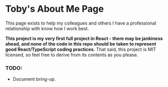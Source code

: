 # Toby's About Me Page

This page exists to help my colleagues and others I have a professional relationship with know how I work best.

**This project is my very first full project in React - there may be jankiness ahead, and none of the code in this repo should be taken to represent good React/TypeScript coding practices.** That said, this project is MIT licensed, so feel free to derive from its contents as you please.

### TODO:

- Document bring-up.
